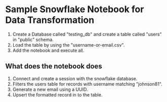 # Sample Snowflake Notebook for Data Transformation

1. Create a Database called "testing_db" and create a table called "users" in "public" schema.
2. Load the table by using the "username-or-email.csv".
3. Add the notebook and execute all.

## What does the notebook does

1. Connect and create a session with the snowflake database.
2. Filters the users table for records with username matching "johnson81".
3. Generate a new email using a UUID.
4. Upsert the formatted record in to the table.